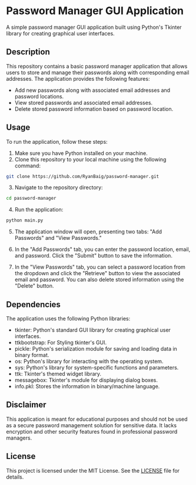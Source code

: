 # Password Manager GUI Application

A simple password manager GUI application built using Python's Tkinter library for creating graphical user interfaces.

## Description

This repository contains a basic password manager application that allows users to store and manage their passwords along with corresponding email addresses. The application provides the following features:

- Add new passwords along with associated email addresses and password locations.
- View stored passwords and associated email addresses.
- Delete stored password information based on password location.

## Usage

To run the application, follow these steps:

1. Make sure you have Python installed on your machine.
2. Clone this repository to your local machine using the following command:

```bash
git clone https://github.com/RyanBaig/password-manager.git
```
3. Navigate to the repository directory:
```bash
cd password-manager
```
4. Run the application:
```bash
python main.py
```
5. The application window will open, presenting two tabs: "Add Passwords" and "View Passwords."

6. In the "Add Passwords" tab, you can enter the password location, email, and password. Click the "Submit" button to save the information.

7. In the "View Passwords" tab, you can select a password location from the dropdown and click the "Retrieve" button to view the associated email and password. You can also delete stored information using the "Delete" button.

## Dependencies
The application uses the following Python libraries:

- tkinter: Python's standard GUI library for creating graphical user interfaces.
- ttkbootstrap: For Styling tkinter's GUI.
- pickle: Python's serialization module for saving and loading data in binary format.
- os: Python's library for interacting with the operating system.
- sys: Python's library for system-specific functions and parameters.
- ttk: Tkinter's themed widget library.
- messagebox: Tkinter's module for displaying dialog boxes.
- info.pkl: Stores the information in binary/machine language.
  
## Disclaimer
This application is meant for educational purposes and should not be used as a secure password management solution for sensitive data. It lacks encryption and other security features found in professional password managers.

## License
This project is licensed under the MIT License. See the [LICENSE](LICENSE) file for details.
